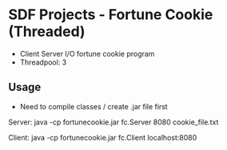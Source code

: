 # SDF Projects - Fortune Cookie (Threaded)

- Client Server I/O fortune cookie program
- Threadpool: 3

## Usage
- Need to compile classes / create .jar file first

Server: java -cp fortunecookie.jar fc.Server 8080 cookie_file.txt

Client: java -cp fortunecookie.jar fc.Client localhost:8080
